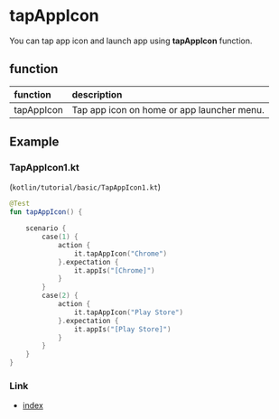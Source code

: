 # tapAppIcon

You can tap app icon and launch app using **tapAppIcon** function.

## function

| function   | description                                |
|:-----------|:-------------------------------------------|
| tapAppIcon | Tap app icon on home or app launcher menu. |

## Example

### TapAppIcon1.kt

(`kotlin/tutorial/basic/TapAppIcon1.kt`)

```kotlin
@Test
fun tapAppIcon() {

    scenario {
        case(1) {
            action {
                it.tapAppIcon("Chrome")
            }.expectation {
                it.appIs("[Chrome]")
            }
        }
        case(2) {
            action {
                it.tapAppIcon("Play Store")
            }.expectation {
                it.appIs("[Play Store]")
            }
        }
    }
}
```

### Link

- [index](../../../index.md)
